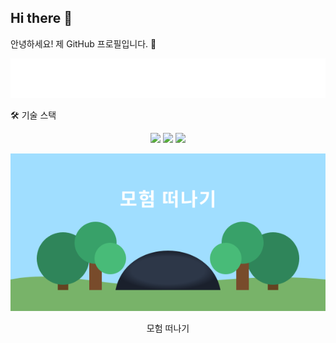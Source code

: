 ## Hi there 👋
안녕하세요! 제 GitHub 프로필입니다. 👋

<!-- animated_header.svg 파일을 중앙에 정렬하여 보여주는 예시입니다. -->

<div align="center">
<img src="animated_header.svg">
</div>

🛠 기술 스택
<p align="center">
<img src="https://img.shields.io/badge/python-3670A0?style=for-the-badge&logo=python&logoColor=ffdd54"/>
<img src="https://img.shields.io/badge/react-%2320232a.svg?style=for-the-badge&logo=react&logoColor=%2361DAFB"/>
<img src="https://img.shields.io/badge/Spring%20Boot-6DB33F?style=for-the-badge&logo=springboot&logoColor=white"/>
</p>



<div align="center">
  <style>
    .adventure-text {
      fill: white;
      transition: fill 0.3s ease-in-out;
      cursor: pointer;
    }

  .adventure-text:hover {
    fill: #f6e05e;
    }
    
  </style>
<img src="ui/cave-entrance.svg">

<text class="adventure-text" x="150" y="80"
          text-anchor="middle"
          font-family="Arial"
          font-size="24"
          font-weight="bold">
      모험 떠나기
    </text>
</div>
